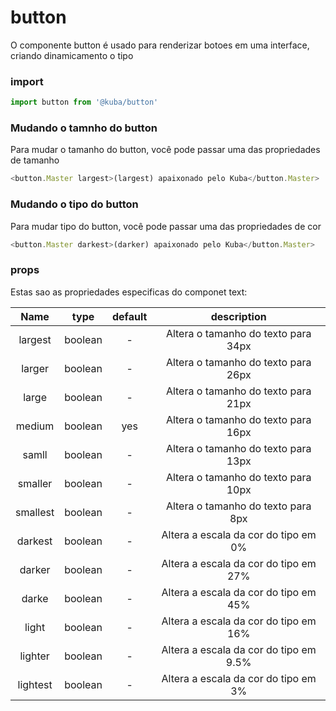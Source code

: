 # button

O componente button é usado para renderizar botoes em uma interface, criando dinamicamento o tipo

### import

```javascript
import button from '@kuba/button'
```

### Mudando o tamnho do button

Para mudar o tamanho do button, você pode passar uma das propriedades de tamanho

```javascript
<button.Master largest>(largest) apaixonado pelo Kuba</button.Master>
```
### Mudando o tipo do button

Para mudar tipo do button, você pode passar uma das propriedades de cor

```javascript
<button.Master darkest>(darker) apaixonado pelo Kuba</button.Master>
```

### props

Estas sao as propriedades especificas do componet text:

| Name | type | default | description |
| :---: | :---: | :---: | :---: |
| largest | boolean | - | Altera o tamanho do texto para 34px
| larger | boolean | - | Altera o tamanho do texto para 26px
| large | boolean | - | Altera o tamanho do texto para 21px
| medium | boolean | yes | Altera o tamanho do texto para 16px
| samll | boolean | - | Altera o tamanho do texto para 13px
| smaller | boolean | - | Altera o tamanho do texto para 10px
| smallest | boolean | - | Altera o tamanho do texto para 8px
| darkest | boolean | - | Altera a escala da cor do tipo em 0%
| darker | boolean | - | Altera a escala da cor do tipo em 27%
| darke | boolean | - | Altera a escala da cor do tipo em 45%
| light | boolean | - | Altera a escala da cor do tipo em 16%
| lighter | boolean | - | Altera a escala da cor do tipo em 9.5%
| lightest | boolean | - | Altera a escala da cor do tipo em 3%
